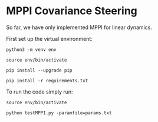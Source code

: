 # MPPI Covariance Steering

So far, we have only implemented MPPI for linear dynamics. 

First set up the virtual environment:

`python3 -m venv env`

`source env/bin/activate`

`pip install --upgrade pip`

`pip install -r requirements.txt`

To run the code simply run:

`source env/bin/activate`

`python testMPPI.py -paramfile=params.txt`


